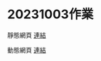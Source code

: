 # 20231003作業
靜態網頁
[連結](https://jing-tai-ye-mian.onrender.com)

動態網頁
[連結](https://dong-tai-ye-mian.onrender.com)